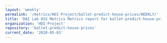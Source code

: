 ```yaml
---
layout: 'weekly'
permalink: '/metrics/HDI-Project/ballet-predict-house-prices/WEEKLY/'
title: 'DAI Lab OSS Metrics Metrics report for ballet-predict-house-prices | WEEKLY-REPORT-2020-05-03'
organization: 'HDI-Project'
repository: 'ballet-predict-house-prices'
current_date: '2020-05-03'
---
```

